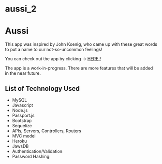 # aussi_2

<h1>Aussi</h1>
<p>This app was inspired by John Koenig, who came up with these great words to put a name to our not-so-uncommon feelings!</p>


You can check out the app by clicking ->  <a target="_blank" href="https://theaussi.herokuapp.com/"> HERE ! </a>

<p>The app is a work-in-progress. There are more features that will be added in the near future.</p>

<h2>List of Technology Used</h2>
<ul>
  <li>MySQL</li>
  <li>Javascript</li>
  <li>Node.js</li>
  <li>Passport.js</li>
  <li>Bootstrap</li>
  <li>Sequelize</li>
  <li>APIs, Servers, Controllers, Routers</li>
  <li>MVC model</li>
  <li>Heroku</li>
  <li>JawsDB</li>
  <li>Authentication/Validation</li>
  <li>Password Hashing</li>
  </ul>

